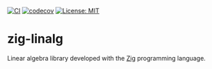 [![CI](https://github.com/MrVicarius/zig-linalg/actions/workflows/main.yml/badge.svg)](https://github.com/MrVicarius/zig-linalg/actions)
[![codecov](https://codecov.io/gh/MrVicarius/zig-linalg/graph/badge.svg?token=C3HCN59E4C)](https://codecov.io/gh/MrVicarius/zig-linalg)
[![License: MIT](https://img.shields.io/badge/License-MIT-yellow.svg)](https://opensource.org/licenses/MIT)

# zig-linalg

Linear algebra library developed with the [Zig](https://github.com/ziglang/zig) programming
language.
